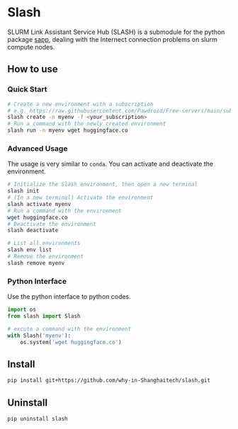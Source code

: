 # Slash

SLURM Link Assistant Service Hub (SLASH) is a submodule for the python package [sapp](https://github.com/why-in-Shanghaitech/sapp), dealing with the Internect connection problems on slurm compute nodes.

## How to use

### Quick Start

```bash
# Create a new environment with a subscription
# e.g. https://raw.githubusercontent.com/Pawdroid/Free-servers/main/sub
slash create -n myenv -f <your_subscription>
# Run a command with the newly created environment
slash run -n myenv wget huggingface.co
```

### Advanced Usage

The usage is very similar to `conda`. You can activate and deactivate the environment.

```bash
# Initialize the Slash environment, then open a new terminal
slash init
# (In a new terminal) Activate the environment
slash activate myenv
# Run a command with the environment
wget huggingface.co
# Deactivate the environment
slash deactivate

# List all environments
slash env list
# Remove the environment
slash remove myenv
```

### Python Interface

Use the python interface to python codes.

```python
import os
from slash import Slash

# excute a command with the environment
with Slash('myenv'):
    os.system('wget huggingface.co')
```

## Install

```bash
pip install git+https://github.com/why-in-Shanghaitech/slash.git
```

## Uninstall

```sh
pip uninstall slash
```
